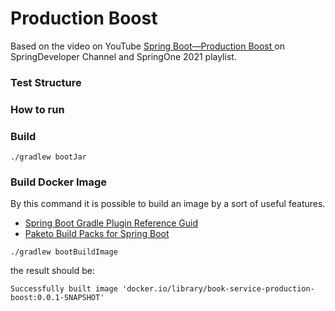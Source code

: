 # Production Boost
Based on the video on YouTube [Spring Boot—Production Boost
](https://www.youtube.com/watch?v=gMvAp_qGyyE) on SpringDeveloper Channel and SpringOne 2021 playlist.

### Test Structure

### How to run

### Build 
```shell
./gradlew bootJar
```

### Build Docker Image
By this command it is possible to build an image by a sort of useful features.
- [Spring Boot Gradle Plugin Reference Guid](https://docs.spring.io/spring-boot/docs/current/gradle-plugin/reference/htmlsingle/)
- [Paketo Build Packs for Spring Boot](https://github.com/paketo-buildpacks/spring-boot)
```shell
./gradlew bootBuildImage
```
the result should be:
```text
Successfully built image 'docker.io/library/book-service-production-boost:0.0.1-SNAPSHOT'
```